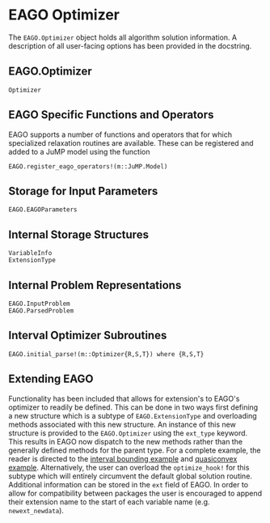 # EAGO Optimizer

The `EAGO.Optimizer` object holds all algorithm solution information. A description
of all user-facing options has been provided in the docstring.

## EAGO.Optimizer

```@docs
Optimizer
```

## EAGO Specific Functions and Operators

EAGO supports a number of functions and operators that for which specialized relaxation
routines are available. These can be registered and added to a JuMP model using the 
function 

```@docs
EAGO.register_eago_operators!(m::JuMP.Model)
```

## Storage for Input Parameters

```@docs
EAGO.EAGOParameters
```

## Internal Storage Structures

```@docs
VariableInfo
ExtensionType
```

## Internal Problem Representations

```@docs
EAGO.InputProblem
EAGO.ParsedProblem
```

## Interval Optimizer Subroutines

```@docs
EAGO.initial_parse!(m::Optimizer{R,S,T}) where {R,S,T}
```

## Extending EAGO

Functionality has been included that allows for extension's to EAGO's optimizer
to readily be defined. This can be done in two ways first defining a new structure
which is a subtype of `EAGO.ExtensionType` and overloading methods associated with
this new structure. An instance of this new structure is provided to the `EAGO.Optimizer`
using the `ext_type` keyword. This results in EAGO now dispatch to the new
methods rather than the generally defined methods for the parent type. For a complete
example, the reader is directed to the [interval bounding example](https://github.com/PSORLab/EAGO-notebooks/blob/master/notebooks/nlpopt_interval_bnb.ipynb) and [quasiconvex example](https://github.com/PSORLab/EAGO-notebooks/blob/master/notebooks/custom_quasiconvex.ipynb). Alternatively, the user can overload the `optimize_hook!` for
this subtype which will entirely circumvent the default global solution routine. Additional
information can be stored in the `ext` field of EAGO. In order to allow for compatibility
between packages the user is encouraged to append their extension name to the start of each
variable name (e.g. `newext_newdata`).
